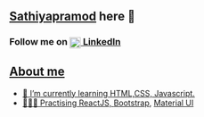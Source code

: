 ## <a href="https://github.com/Sathiyapramod" taget="blank">Sathiyapramod</a> here 👋

### <p>Follow me on <a href="https://www.linkedin.com/in/sathiyapramod" target="_blank"><img align="center" src="https://cdn.jsdelivr.net/npm/simple-icons@3.0.1/icons/linkedin.svg" alt="LinkedInProfile" height="20" width="20" /> LinkedIn </p>

## About me 
  
- 🌱 I’m currently learning HTML,CSS, Javascript.
- 🏃🏼‍♂️ Practising ReactJS, <a href="https://getbootstrap.com/" target="blank">Bootstrap</a>, <a href="https://mui.com/" target="blank">Material UI</a>
